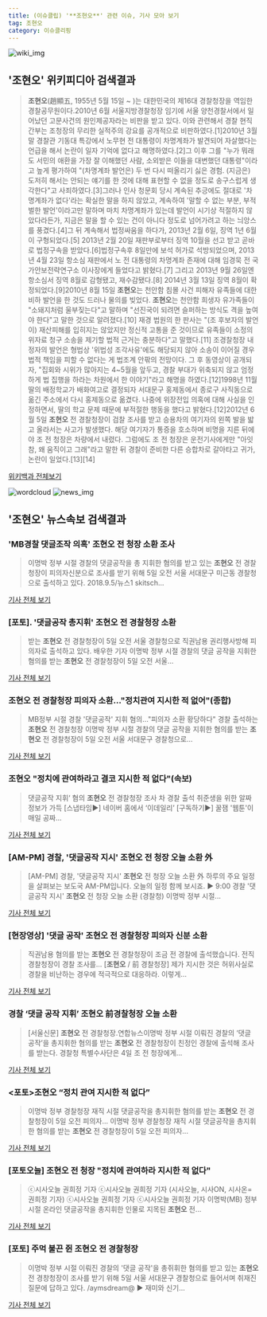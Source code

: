 ```yaml
---
title: (이슈클립) '**조현오**' 관련 이슈, 기사 모아 보기
tag: 조현오
category: 이슈클리핑
---
```

![wiki_img](https://user-images.githubusercontent.com/42597476/44503234-41136a80-a6d0-11e8-9071-6fc6418eafe4.png)
## **'**조현오**'** 위키피디아 검색결과
>**조현오**(趙顯五, 1955년 5월 15일 ~ )는 대한민국의 제16대 경찰청장을 역임한 경찰공무원이다.2010년 6월 서울지방경찰청장 임기에 서울 양천경찰서에서 일어났던 고문사건의 원인제공자라는 비판을 받고 있다. 이와 관련해서 경찰 현직 간부는 조청장의 무리한 실적주의 강요를 공개적으로 비판하였다.[1]2010년 3월 말 경찰관 기동대 특강에서 노무현 전 대통령이 차명계좌가 발견되어 자살했다는 언급을 해서 논란이 일자 기억에 없다고 해명하였다.[2]그 이후 그를 "누가 뭐래도 서민의 애환을 가장 잘 이해했던 사람, 소외받은 이들을 대변했던 대통령"이라고 높게 평가하여 "(차명계좌 발언은) 두 번 다시 떠올리기 싫은 경험. (지금은) 도저히 해서는 안되는 얘기를 한 것에 대해 표현할 수 없을 정도로 송구스럽게 생각한다"고 사죄하였다.[3]그러나 인사 청문회 당시 계속된 추긍에도 절대로 '차명계좌가 없다'라는 확실한 말을 하지 않았고, 계속하여 '말할 수 없는 부분, 부적벌한 발언'이라고만 말하며 마치 차명계좌가 있는데 발언이 시기상 적절하지 않았다라든가, 지금은 말을 할 수 있는 건이 아니다 정도로 넘어가려고 하는 늬앙스를 풍겼다.[4]그 뒤 계속해서 법정싸움을 하다가, 2013년 2월 6일, 징역 1년 6월이 구형되었다.[5] 2013년 2월 20일 재판부로부터 징역 10월을 선고 받고 곧바로 법정구속을 받았다.[6]법정구속후 8일만에 보석 허가로 석방되었으며, 2013년 4월 23일 항소심 재판에서 노 전 대통령의 차명계좌 존재에 대해 임경묵 전 국가안보전략연구소 이사장에게 들었다고 밝혔다.[7] 그리고 2013년 9월 26일엔 항소심서 징역 8월로 감형됐고, 재수감됐다.[8] 2014년 3월 13일 징역 8월이 확정되었다.[9]2010년 8월 15일 **조현오**는 천안함 침몰 사건 피해자 유족들에 대한 비하 발언을 한 것도 드러나 물의를 빚었다. **조현오**는 천안함 희생자 유가족들이 "소돼지처럼 울부짖는다"고 말하며 "선진국이 되려면 슬퍼하는 방식도 격을 높여야 한다"고 말한 것으로 알려졌다.[10] 재경 법원의 한 판사는 "(조 후보자의 발언이) 재산피해를 입히지는 않았지만 정신적 고통을 준 것이므로 유족들이 소정의 위자료 청구 소송을 제기할 법적 근거는 충분하다"고 말했다.[11] 조경찰청장 내정자의 발언은 형법상 '위법성 조각사유'에도 해당되지 않아 소송이 이어질 경우 법적 책임을 피할 수 없다는 게 법조계 안팎의 전망이다. 그 후 동영상이 공개되자, "집회와 시위가 많아지는 4~5월을 앞두고, 경찰 부대가 위축되지 않고 엄정하게 법 집행을 하라는 차원에서 한 이야기"라고 해명을 하였다.[12]1998년 11월 딸의 배정학교가 배화여고로 결정되자 서대문구 홍제동에서 종로구 사직동으로 옮긴 주소에서 다시 홍제동으로 옮겼다. 나중에 위장전입 의혹에 대해 사실을 인정하면서, 딸의 학교 문제 때문에 부적절한 행동을 했다고 밝혔다.[12]2012년 6월 5일 **조현오** 전 경찰청장이 검찰 조사를 받고 승용차의 여기자의 왼쪽 발을 밟고 올라서는 사고가 발생했다. 해당 여기자가 통증을 호소하며 비명을 지른 뒤에야 조 전 청장은 차량에서 내렸다. 그럼에도 조 전 청장은 운전기사에게만 "아잇 참, 왜 움직이고 그래"라고 말한 뒤 경찰이 준비한 다른 승합차로 갈아타고 귀가, 논란이 일었다.[13][14]

<a href="https://ko.wikipedia.org/wiki/조현오" target="_blank">위키백과 전체보기</a>

![wordcloud](https://s3.ap-northeast-2.amazonaws.com/lyrics101-wordcloud/2018-09-05-1536108517.png)
![news_img](https://user-images.githubusercontent.com/42597476/44507050-1206f400-a6e4-11e8-8d98-7ffbfebb353f.png)
## **'**조현오**'** 뉴스속보 검색결과
### 'MB경찰 댓글조작 의혹' **조현오** 전 청장 소환 조사

>이명박 정부 시절 경찰의 댓글공작을 총 지휘한 혐의를 받고 있는 **조현오** 전 경찰청장이 피의자신분으로 조사를 받기 위해 5일 오전 서울 서대문구 미근동 경찰청으로 출석하고 있다. 2018.9.5/뉴스1 skitsch...

<a href="http://news1.kr/photos/view/?3286200" target="_blank">기사 전체 보기</a>

### [포토]. '댓글공작 총지휘' **조현오** 전 경찰청장 소환

>받는 **조현오** 전 경찰청장이 5일 오전 서울 경찰청으로 직권남용 권리행사방해 피의자로 출석하고 있다. 배우한 기자 이명박 정부 시절 경찰의 댓글 공작을 지휘한 혐의를 받는 **조현오** 전 경찰청장이 5일 오전 서울...

<a href="http://www.hankookilbo.com/v/d0cf2a8e054045ca8832ecdbee5a5479" target="_blank">기사 전체 보기</a>

### **조현오** 전 경찰청장 피의자 소환…"정치관여 지시한 적 없어"(종합)

>MB정부 시절 경찰 '댓글공작' 지휘 혐의…"피의자 소환 황당하다" 경찰 출석하는 **조현오** 전 경찰청장 이명박 정부 시절 경찰의 댓글 공작을 지휘한 혐의를 받는 **조현오** 전 경찰청장이 5일 오전 서울 서대문구 경찰청으로...

<a href="http://app.yonhapnews.co.kr/YNA/Basic/SNS/r.aspx?c=AKR20180905034251004&did=1195m" target="_blank">기사 전체 보기</a>

### **조현오** "정치에 관여하라고 결코 지시한 적 없다"(속보)

>댓글공작 지휘‘ 혐의 **조현오** 전 경찰청장 조사 차 경찰 출석 취준생을 위한 알짜 정보가 가득 [스냅타임▶] 네이버 홈에서 ‘이데일리’ [구독하기▶] 꿀잼 '웹툰'이 매일 공짜...

<a href="http://www.edaily.co.kr/news/newspath.asp?newsid=01928646619337168" target="_blank">기사 전체 보기</a>

### [AM-PM] 경찰, '댓글공작 지시' **조현오** 전 청장 오늘 소환 外

>[AM-PM] 경찰, '댓글공작 지시' **조현오** 전 청장 오늘 소환 外 하루의 주요 일정을 살펴보는 보도국 AM-PM입니다. 오늘의 일정 함께 보시죠. ▶ 9:00 경찰 '댓글공작 지시' **조현오** 전 청장 오늘 소환 (경찰청) 이명박 정부 시절...

<a href="http://www.yonhapnewstv.co.kr/MYH20180905003500038/?did=1825m" target="_blank">기사 전체 보기</a>

### [현장영상] '댓글 공작' **조현오** 전 경찰청장 피의자 신분 소환

>직권남용 혐의를 받는 **조현오** 전 경찰청장이 조금 전 경찰에 출석했습니다. 전직 경찰청장이 경찰 조사를... [**조현오** / 前 경찰청장] 제가 지시한 것은 허위사실로 경찰을 비난하는 경우에 적극적으로 대응하라. 이렇게...

<a href="http://www.ytn.co.kr/_ln/0103_201809050910353268" target="_blank">기사 전체 보기</a>

### 경찰 ‘댓글 공작 지휘’ **조현오** 前경찰청장 오늘 소환

>[서울신문] **조현오** 전 경찰청장.연합뉴스이명박 정부 시절 이뤄진 경찰의 ‘댓글 공작’을 총지휘한 혐의를 받는 **조현오** 전 경찰청장이 친정인 경찰에 출석해 조사를 받는다. 경찰청 특별수사단은 4일 조 전 청장에게...

<a href="http://www.seoul.co.kr/news/newsView.php?id=20180905010027&wlog_tag3=naver" target="_blank">기사 전체 보기</a>

### <포토>**조현오** “정치 관여 지시한 적 없다”

>이명박 정부 경찰청장 재직 시절 댓글공작을 총지휘한 혐의를 받는 **조현오** 전 경찰청장이 5일 오전 피의자... 이명박 정부 경찰청장 재직 시절 댓글공작을 총지휘한 혐의를 받는 **조현오** 전 경찰청장이 5일 오전 피의자...

<a href="http://www.dailian.co.kr/news/view/737360/?sc=naver" target="_blank">기사 전체 보기</a>

### [포토오늘] **조현오** 전 청장 "정치에 관여하라 지시한 적 없다"

>ⓒ시사오늘 권희정 기자 ⓒ시사오늘 권희정 기자 (시사오늘, 시사ON, 시사온= 권희정 기자) ⓒ시사오늘 권희정 기자 ⓒ시사오늘 권희정 기자 이명박(MB) 정부 시절 온라인 댓글공작을 총지휘한 인물로 지목된 **조현오** 전...

<a href="http://www.sisaon.co.kr/news/articleView.html?idxno=77025" target="_blank">기사 전체 보기</a>

### [포토] 주먹 불끈 쥔 **조현오** 전 경찰청장

>이명박 정부 시절 이뤄진 경찰의 '댓글 공작'을 총쥐휘한 혐의를 받고 있는 **조현오** 전 경창청장이 조사를 받기 위해 5일 서울 서대문구 경찰청으로 들어서며 취재진 질문에 답하고 있다. /aymsdream@ ▶ 재미와 신기...

<a href="http://view.asiae.co.kr/news/view.htm?idxno=2018090509402202927" target="_blank">기사 전체 보기</a>


